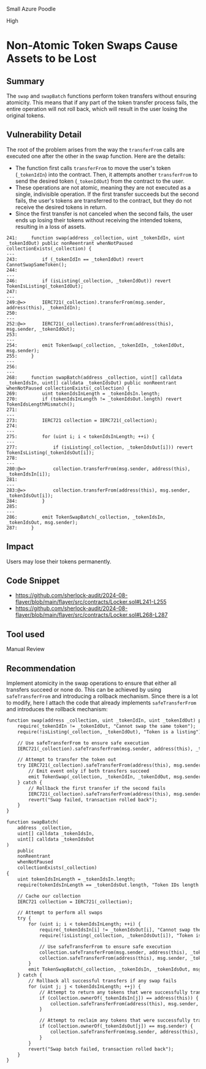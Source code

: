 Small Azure Poodle

High

# Non-Atomic Token Swaps Cause Assets to be Lost

## Summary
The `swap` and `swapBatch` functions perform token transfers without ensuring atomicity. This means that if any part of the token transfer process fails, the entire operation will not roll back, which will result in the user losing the original tokens.

## Vulnerability Detail
The root of the problem arises from the way the `transferFrom` calls are executed one after the other in the swap function. Here are the details:
- The function first calls `transferFrom` to move the user's token (`_tokenIdIn`) into the contract. Then, it attempts another `transferFrom` to send the desired token (`_tokenIdOut`) from the contract to the user.
- These operations are not atomic, meaning they are not executed as a single, indivisible operation. If the first transfer succeeds but the second fails, the user's tokens are transferred to the contract, but they do not receive the desired tokens in return.
- Since the first transfer is not canceled when the second fails, the user ends up losing their tokens without receiving the intended tokens, resulting in a loss of assets.
```solidity
241:     function swap(address _collection, uint _tokenIdIn, uint _tokenIdOut) public nonReentrant whenNotPaused collectionExists(_collection) {
---
243:         if (_tokenIdIn == _tokenIdOut) revert CannotSwapSameToken();
244: 
---
246:         if (isListing(_collection, _tokenIdOut)) revert TokenIsListing(_tokenIdOut);
247: 
---
249:@=>      IERC721(_collection).transferFrom(msg.sender, address(this), _tokenIdIn);
250: 
---
252:@=>      IERC721(_collection).transferFrom(address(this), msg.sender, _tokenIdOut);
253: 
---
254:         emit TokenSwap(_collection, _tokenIdIn, _tokenIdOut, msg.sender);
255:     }
---
256: 
---
268:     function swapBatch(address _collection, uint[] calldata _tokenIdsIn, uint[] calldata _tokenIdsOut) public nonReentrant whenNotPaused collectionExists(_collection) {
269:         uint tokenIdsInLength = _tokenIdsIn.length;
270:         if (tokenIdsInLength != _tokenIdsOut.length) revert TokenIdsLengthMismatch();
271: 
---
273:         IERC721 collection = IERC721(_collection);
274: 
---
275:         for (uint i; i < tokenIdsInLength; ++i) {
---
277:             if (isListing(_collection, _tokenIdsOut[i])) revert TokenIsListing(_tokenIdsOut[i]);
278: 
---
280:@=>          collection.transferFrom(msg.sender, address(this), _tokenIdsIn[i]);
281: 
---
283:@=>          collection.transferFrom(address(this), msg.sender, _tokenIdsOut[i]);
284:         }
285: 
---
286:         emit TokenSwapBatch(_collection, _tokenIdsIn, _tokenIdsOut, msg.sender);
287:     }
```

## Impact
Users may lose their tokens permanently.

## Code Snippet
- https://github.com/sherlock-audit/2024-08-flayer/blob/main/flayer/src/contracts/Locker.sol#L241-L255
- https://github.com/sherlock-audit/2024-08-flayer/blob/main/flayer/src/contracts/Locker.sol#L268-L287

## Tool used

Manual Review

## Recommendation
Implement atomicity in the swap operations to ensure that either all transfers succeed or none do. This can be achieved by using `safeTransferFrom` and introducing a rollback mechanism.
Since there is a lot to modify, here I attach the code that already implements `safeTransferFrom` and introduces the rollback mechanism:
```diff
function swap(address _collection, uint _tokenIdIn, uint _tokenIdOut) public nonReentrant whenNotPaused collectionExists(_collection) {
    require(_tokenIdIn != _tokenIdOut, "Cannot swap the same token");
    require(!isListing(_collection, _tokenIdOut), "Token is a listing");

    // Use safeTransferFrom to ensure safe execution
    IERC721(_collection).safeTransferFrom(msg.sender, address(this), _tokenIdIn);

    // Attempt to transfer the token out
    try IERC721(_collection).safeTransferFrom(address(this), msg.sender, _tokenIdOut) {
        // Emit event only if both transfers succeed
        emit TokenSwap(_collection, _tokenIdIn, _tokenIdOut, msg.sender);
    } catch {
        // Rollback the first transfer if the second fails
        IERC721(_collection).safeTransferFrom(address(this), msg.sender, _tokenIdIn);
        revert("Swap failed, transaction rolled back");
    }
}

function swapBatch(
    address _collection, 
    uint[] calldata _tokenIdsIn, 
    uint[] calldata _tokenIdsOut
) 
    public 
    nonReentrant 
    whenNotPaused 
    collectionExists(_collection) 
{
    uint tokenIdsInLength = _tokenIdsIn.length;
    require(tokenIdsInLength == _tokenIdsOut.length, "Token IDs length mismatch");

    // Cache our collection
    IERC721 collection = IERC721(_collection);

    // Attempt to perform all swaps
    try {
        for (uint i; i < tokenIdsInLength; ++i) {
            require(_tokenIdsIn[i] != _tokenIdsOut[i], "Cannot swap the same token");
            require(!isListing(_collection, _tokenIdsOut[i]), "Token is a listing");

            // Use safeTransferFrom to ensure safe execution
            collection.safeTransferFrom(msg.sender, address(this), _tokenIdsIn[i]);
            collection.safeTransferFrom(address(this), msg.sender, _tokenIdsOut[i]);
        }
        emit TokenSwapBatch(_collection, _tokenIdsIn, _tokenIdsOut, msg.sender);
    } catch {
        // Rollback all successful transfers if any swap fails
        for (uint j; j < tokenIdsInLength; ++j) {
            // Attempt to return any tokens that were successfully transferred in
            if (collection.ownerOf(_tokenIdsIn[j]) == address(this)) {
                collection.safeTransferFrom(address(this), msg.sender, _tokenIdsIn[j]);
            }

            // Attempt to reclaim any tokens that were successfully transferred out
            if (collection.ownerOf(_tokenIdsOut[j]) == msg.sender) {
                collection.safeTransferFrom(msg.sender, address(this), _tokenIdsOut[j]);
            }
        }
        revert("Swap batch failed, transaction rolled back");
    }
}
```
